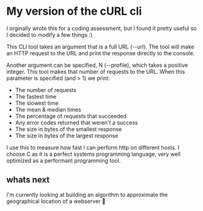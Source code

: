 # My version of the cURL cli

I orginally wrote this for a coding assessment, but I found it pretty useful so I decided to modify a few things :)

This CLI tool takes an argument that is a full URL (--url). The tool will make an HTTP request to the URL and print the response directly to the console.

Another argument can be specified, N (--profile), which takes a positive integer. This tool makes that number of requests to the URL. When this parameter is specified (and > 1) we print:

- The number of requests
- The fastest time
- The slowest time
- The mean & median times
- The percentage of requests that succeeded
- Any error codes returned that weren't a success
- The size in bytes of the smallest response
- The size in bytes of the largest response

I use this to measure how fast I can perform http on different hosts. I choose C as it is a perfect systems programming language, very well optimized as a performant programming tool.

## whats next

I'm currently looking at building an algorithm to approximate the geographical location of a webserver 🧠
